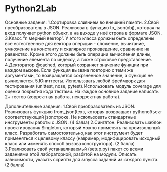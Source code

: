 # Python2Lab
Основные задания:
1.Сортировка слиянием во внешней памяти.
2.Свой преобразователь в JSON. Реализовать функцию to_json(obj), которая на 
вход получает python объект, а на выходе у неё строка в формате JSON.
3.Класс “n мерный вектор”. У этого класса должны быть определены все 
естественные для вектора операции - сложение, вычитание, умножение на 
константу и скалярное произведение, сравнение на равенство. Кроме этого 
должны быть операции вычисления длины, получение элемента по индексу, 
а также строковое представление.
4.Декторатор @cached, который сохраняет значение функции при каждом 
вызове. Если функция вызвана повторно с теми же аргументами, то 
возвращается сохраненное значение, а функция не вычисляется.
5.Юниттесты. Использовать любой фреймворк для тестирования (unittest, nose, 
pytest). Использовать модуль coverage для оценки покрытия кода тестами. На 
каждое основное задание написать 2+ тестов (корректная работа, 
некорректная работа).

Дополнительные задания:
1.Свой преобразователь из JSON. Реализовать функцию from_json(text), 
которая возвращает pythonобъект соответствующий jsonстроке. Не 
использовать стандартные инструменты работы с JSON. (4 балла)
2.Синглтон. Реализовать шаблон проектирования Singleton, который можно 
применять на произвольный класс. Разработать самостоятельно, как этот 
инструмент будет применяться к целевому классу (например, 
модифицировать исходный класс или изменять способ вызова конструктора). 
(2 балла)
3.Реализовать свой устанавливаемый (setup.py) пакет со всеми заданиями этой 
лабораторной, разбитой на модули. Описать зависимости, указать скрипты для 
запуска заданий из каждого пункта. (2 балла)

